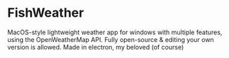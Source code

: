 # FishWeather
MacOS-style lightweight weather app for windows with multiple features, using the OpenWeatherMap API. Fully open-source & editing your own version is allowed. Made in electron, my beloved (of course)

